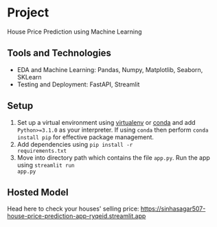 # Project 
House Price Prediction using Machine Learning 

## Tools and Technologies 
- EDA and Machine Learning: Pandas, Numpy, Matplotlib, Seaborn, SKLearn
- Testing and Deployment: FastAPI, Streamlit 

## Setup
1. Set up a virtual environment using [virtualenv](https://packaging.python.org/en/latest/guides/installing-using-pip-and-virtual-environments/#creating-a-virtual-environment) or [conda](https://conda.io/projects/conda/en/latest/user-guide/tasks/manage-environments.html) and add <code>Python>=3.1.0</code> as your interpreter. If using <code>conda</code> then perform <code>conda install pip</code> for effective package management.  
2. Add dependencies using <code>pip install -r requirements.txt</code>
3. Move into directory path which contains the file <code>app.py</code>. Run the app using <code>streamlit run app.py</code>

## Hosted Model
Head here to check your houses' selling price: https://sinhasagar507-house-price-prediction-app-ryqeid.streamlit.app



